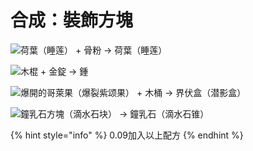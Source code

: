 # 合成：裝飾方塊



![荷葉（睡莲） + 骨粉 → 荷葉（睡莲）](../../../.gitbook/assets/lily\_pad.jpg)

![木棍 + 金錠 → 鍾](../../../.gitbook/assets/bell\_from\_golden\_ingot.jpg)

![爆開的哥萊果（爆裂紫颂果） + 木桶  → 界伏盒（潜影盒）](../../../.gitbook/assets/shulker\_box\_from\_shaped.JPG)

![鐘乳石方塊（滴水石块） → 鐘乳石（滴水石锥）](../../../.gitbook/assets/pointed\_dripstone\_from\_shapeless\_dripstone\_block.JPG)

{% hint style="info" %}
0.09加入以上配方
{% endhint %}
